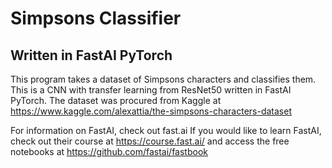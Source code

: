 # Simpsons Classifier 

## Written in FastAI PyTorch

This program takes a dataset of Simpsons characters and classifies them.  This is a CNN with transfer learning from ResNet50 written in FastAI PyTorch.  The dataset was procured from Kaggle at https://www.kaggle.com/alexattia/the-simpsons-characters-dataset

For information on FastAI, check out fast.ai 
If you would like to learn FastAI, check out their course at https://course.fast.ai/ and access the free notebooks at https://github.com/fastai/fastbook
